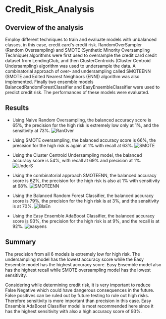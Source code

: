 # Credit_Risk_Analysis

## Overview of the analysis
Employ different techniques to train and evaluate models with unbalanced classes, in this case, credit card's credit risk. RandomOverSampler (Random Oversampling) and SMOTE (Synthetic Minority Oversampling Technique) algorithms were first used to oversample the credit card credit dataset from LendingClub, and then ClusterCentroids (Cluster Centroid Undersampling) algorithm was used to undersample the data. A combinatorial approach of over- and undersampling called SMOTEENN (SMOTE and Edited Nearest Neighbors (ENN)) algorithm was also implemented. Finally two ensemble models BalancedRandomForestClassifier and EasyEnsembleClassifier were used to predict credit risk. The performances of these models were evaluated. 

## Results

- Using Naive Random Oversampling, the balanced accuracy score is 65%, the precision for the high risk is extremely low only at 1%, and the sensitivity at 73%.
![RanOver](https://user-images.githubusercontent.com/84931545/137801542-542848a2-ac41-49e7-bbc6-fe0099f6562d.PNG)


- Using SMOTE oversampling, the balanced accuracy score is 66%, the precision for the high risk is again at 1% with recall at 63%.
![SMOTE](https://user-images.githubusercontent.com/84931545/137801556-c7417c36-abe9-4419-89e9-a859c484f88f.PNG)

- Using the Cluster Centroid Undersampling model, the balanced accuracy score is 54%, with recall at 69% and precision at 1%.
![UnderS](https://user-images.githubusercontent.com/84931545/137801573-89bbbb32-094c-40fe-a585-005ae1c61280.PNG)

- Using the combinatorial approach SMOTEENN, the balanced accuracy score is 62%, the precision for the high risk is also at 1% with sensitivity at 68%. 
![SMOTEENN](https://user-images.githubusercontent.com/84931545/137802049-434a0efa-3dba-4deb-99ab-8e4170776185.PNG)

- Using the Balanced Random Forest Classifier, the balanced accuracy score is 79%, the precision for the high risk is at 3%, and the sensitivity is at 70%.
![BlaEn](https://user-images.githubusercontent.com/84931545/137802068-726b988f-f596-41df-902f-46ba5f3d64f4.PNG)


- Using the Easy Ensemble AdaBoost Classifier, the balanced accuracy score is 93%, the precision for the high risk is at 9%, and the recall is at 92%.
![easyens](https://user-images.githubusercontent.com/84931545/137802110-8e08fdd5-87ae-4050-94c2-7f4c6687e7fa.PNG)



## Summary 
The precision from all 6 models is extremely low for high risk. The undersampling model has the lowest accuracy score while the Easy Ensemble model has the highest accuracy score. Easy Ensemble model also has the highest recall while SMOTE oversampling model has the lowest sensitivity. 

Considering while determining credit risk, it is very important to reduce False Negative which could have dangerous consequences in the future. False positives can be ruled out by future testing to rule out high risks. Therefore sensitivity is more important than precision in this case. Easy Ensemble AdaBoost Classifier model is most recommended here since it has the highest sensitivity with also a high accuracy score of 93%. 

